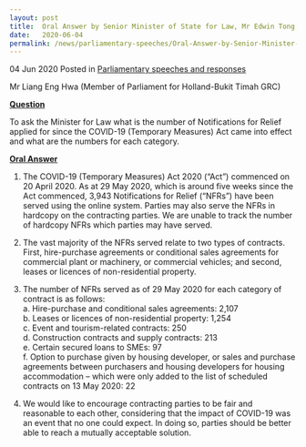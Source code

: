 ```yaml
--- 
layout: post 
title:  Oral Answer by Senior Minister of State for Law, Mr Edwin Tong, to Parliamentary Question on Notifications for Relief
date:   2020-06-04
permalink: /news/parliamentary-speeches/Oral-Answer-by-Senior-Minister-of-State-for-Law-Mr-Edwin-Tong-to-Parliamentary-Question-on-NFRs
--- 
```

04 Jun 2020 Posted in [Parliamentary speeches and responses](/news/parliamentary-speeches)

Mr Liang Eng Hwa (Member of Parliament for Holland-Bukit Timah GRC) 

<b><u>Question</u></b>

To ask the Minister for Law what is the number of Notifications for Relief applied for since the COVID-19 (Temporary Measures) Act came into effect and what are the numbers for each category.

<b><u>Oral Answer</u></b>

1.	The COVID-19 (Temporary Measures) Act 2020 (“Act”) commenced on 20 April 2020. As at 29 May 2020, which is around five weeks since the Act commenced, 3,943 Notifications for Relief (“NFRs”) have been served using the online system. Parties may also serve the NFRs in hardcopy on the contracting parties. We are unable to track the number of hardcopy NFRs which parties may have served.

2.	The vast majority of the NFRs served relate to two types of contracts. First, hire-purchase agreements or conditional sales agreements for commercial plant or machinery, or commercial vehicles; and second, leases or licences of non-residential property. 

3.	The number of NFRs served as of 29 May 2020 for each category of contract is as follows: <br>
    a.	Hire-purchase and conditional sales agreements: 2,107<br>
    b.	Leases or licences of non-residential property: 1,254<br>
    c.	Event and tourism-related contracts: 250<br>
    d.	Construction contracts and supply contracts: 213<br>
    e.	Certain secured loans to SMEs: 97<br>
    f.	Option to purchase given by housing developer, or sales and purchase agreements between purchasers and housing developers for housing accommodation – which were only added to the list of scheduled contracts on 13 May 2020: 22

4.	We would like to encourage contracting parties to be fair and reasonable to each other, considering that the impact of COVID-19 was an event that no one could expect. In doing so, parties should be better able to reach a mutually acceptable solution. 
